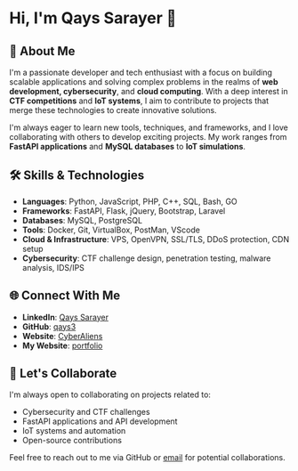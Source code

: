 
# Hi, I'm Qays Sarayer 👋

## 🚀 About Me

I'm a passionate developer and tech enthusiast with a focus on building scalable applications and solving complex problems in the realms of **web development, cybersecurity**, and **cloud computing**. With a deep interest in **CTF competitions** and **IoT systems**, I aim to contribute to projects that merge these technologies to create innovative solutions.

I'm always eager to learn new tools, techniques, and frameworks, and I love collaborating with others to develop exciting projects. My work ranges from **FastAPI applications** and **MySQL databases** to **IoT simulations**.

## 🛠️ Skills & Technologies

- **Languages**: Python, JavaScript, PHP, C++, SQL, Bash, GO
- **Frameworks**: FastAPI, Flask, jQuery, Bootstrap, Laravel
- **Databases**: MySQL, PostgreSQL
- **Tools**: Docker, Git, VirtualBox, PostMan, VScode
- **Cloud & Infrastructure**: VPS, OpenVPN, SSL/TLS, DDoS protection, CDN setup
- **Cybersecurity**: CTF challenge design, penetration testing, malware analysis, IDS/IPS

 
 

## 🌐 Connect With Me

- **LinkedIn**: [Qays Sarayer](https://www.linkedin.com/in/qays-sarayra/)
- **GitHub**: [qays3](https://github.com/qays3)
- **Website**: [CyberAliens](https://cyberalien.net)
- **My Website**: [portfolio](https://qayssarayra.com/)
## 💬 Let's Collaborate

I'm always open to collaborating on projects related to:

- Cybersecurity and CTF challenges
- FastAPI applications and API development
- IoT systems and automation
- Open-source contributions

Feel free to reach out to me via GitHub or [email](mailto:info@qayssarayra.com) for potential collaborations.

 
